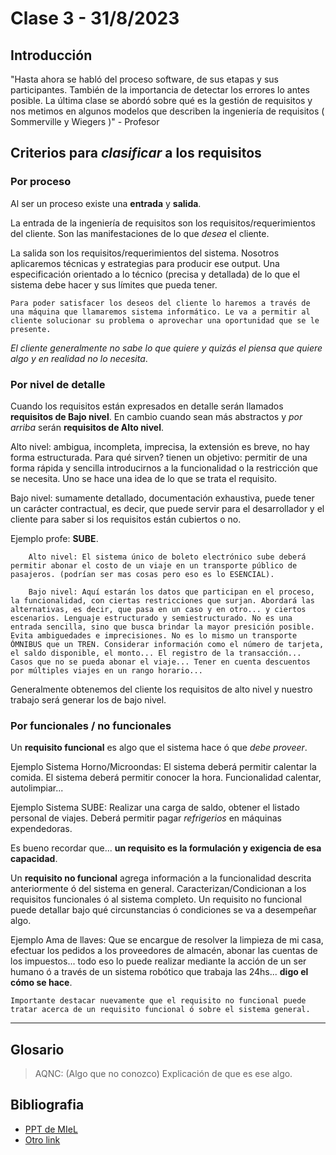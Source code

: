 # Clase 3 - 31/8/2023

## Introducción

"Hasta ahora se habló del proceso software, de sus etapas y sus participantes. También de la importancia de detectar los errores lo antes posible. La última clase se abordó sobre qué es la gestión de requisitos y nos metimos en algunos modelos que describen la ingeniería de requisitos ( Sommerville y Wiegers )" - Profesor

## Criterios para _clasificar_ a los requisitos

### Por proceso

Al ser un proceso existe una **entrada** y **salida**.

La entrada de la ingeniería de requisitos son los requisitos/requerimientos del cliente. Son las manifestaciones de lo que _desea_ el cliente.

La salida son los requisitos/requerimientos del sistema. Nosotros aplicaremos técnicas y estrategias para producir ese output. Una especificación orientado a lo técnico (precisa y detallada) de lo que el sistema debe hacer y sus límites que pueda tener.

    Para poder satisfacer los deseos del cliente lo haremos a través de una máquina que llamaremos sistema informático. Le va a permitir al cliente solucionar su problema o aprovechar una oportunidad que se le presente.

_El cliente generalmente no sabe lo que quiere y quizás el piensa que quiere algo y en realidad no lo necesita_.

### Por nivel de detalle

Cuando los requisitos están expresados en detalle serán llamados **requisitos de Bajo nivel**. En cambio cuando sean más abstractos y _por arriba_ serán **requisitos de Alto nivel**.

Alto nivel: ambigua, incompleta, imprecisa, la extensión es breve, no hay forma estructurada. Para qué sirven? tienen un objetivo: permitir de una forma rápida y sencilla introducirnos a la funcionalidad o la restricción que se necesita. Uno se hace una idea de lo que se trata el requisito.

Bajo nivel: sumamente detallado, documentación exhaustiva, puede tener un carácter contractual, es decir, que puede servir para el desarrollador y el cliente para saber si los requisitos están cubiertos o no.

Ejemplo profe: **SUBE**.

        Alto nivel: El sistema único de boleto electrónico sube deberá permitir abonar el costo de un viaje en un transporte público de pasajeros. (podrían ser mas cosas pero eso es lo ESENCIAL).

        Bajo nivel: Aquí estarán los datos que participan en el proceso, la funcionalidad, con ciertas restricciones que surjan. Abordará las alternativas, es decir, que pasa en un caso y en otro... y ciertos escenarios. Lenguaje estructurado y semiestructurado. No es una entrada sencilla, sino que busca brindar la mayor presición posible. Evita ambiguedades e imprecisiones. No es lo mismo un transporte ÓMNIBUS que un TREN. Considerar información como el número de tarjeta, el saldo disponible, el monto... El registro de la transacción... Casos que no se pueda abonar el viaje... Tener en cuenta descuentos por múltiples viajes en un rango horario...

Generalmente obtenemos del cliente los requisitos de alto nivel y nuestro trabajo será generar los de bajo nivel.

### Por funcionales / no funcionales

Un **requisito funcional** es algo que el sistema hace ó que _debe proveer_.

Ejemplo Sistema Horno/Microondas: El sistema deberá permitir calentar la comida. El sistema deberá permitir conocer la hora. Funcionalidad calentar, autolimpiar...

Ejemplo Sistema SUBE: Realizar una carga de saldo, obtener el listado personal de viajes. Deberá permitir pagar _refrigerios_ en máquinas expendedoras.

Es bueno recordar que... **un requisito es la formulación y exigencia de esa capacidad**.

Un **requisito no funcional** agrega información a la funcionalidad descrita anteriormente ó del sistema en general. Caracterizan/Condicionan a los requisitos funcionales ó al sistema completo. Un requisito no funcional puede detallar bajo qué circunstancias ó condiciones se va a desempeñar algo.

Ejemplo Ama de llaves: Que se encargue de resolver la limpieza de mi casa, efectuar los pedidos a los proveedores de almacén, abonar las cuentas de los impuestos... todo eso lo puede realizar mediante la acción de un ser humano ó a través de un sistema robótico que trabaja las 24hs... **digo el cómo se hace**.

    Importante destacar nuevamente que el requisito no funcional puede tratar acerca de un requisito funcional ó sobre el sistema general.

---

## Glosario

> AQNC: (Algo que no conozco) Explicación de que es ese algo.

## Bibliografia

- [PPT de MIeL](https://miel.unlam.edu.ar/path-a-la-ppt-de-miel-en-cuestion)
- [Otro link](https://www.otro-link-clave.com/)
